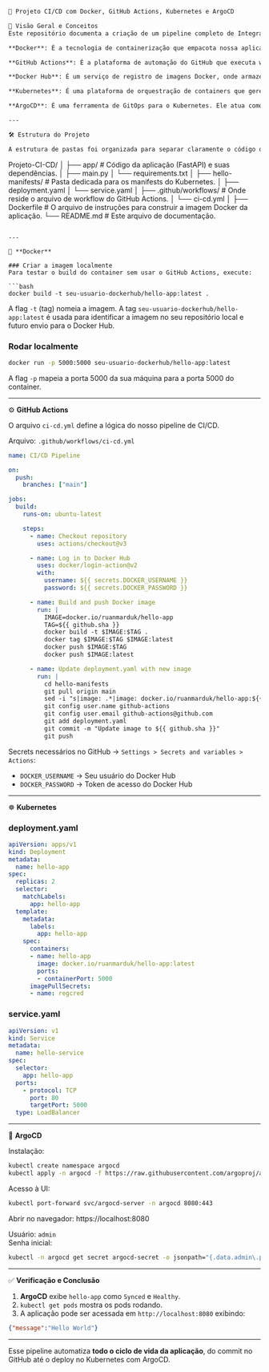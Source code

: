 ```markdown
🚀 Projeto CI/CD com Docker, GitHub Actions, Kubernetes e ArgoCD

📌 Visão Geral e Conceitos  
Este repositório documenta a criação de um pipeline completo de Integração Contínua (CI) e Entrega Contínua (CD), que são pilares fundamentais da metodologia DevOps. O objetivo é automatizar o ciclo de desenvolvimento de uma aplicação FastAPI desde o código até a produção.

**Docker**: É a tecnologia de containerização que empacota nossa aplicação e todas as suas dependências em um ambiente isolado e portátil, garantindo que ela rode de forma consistente em qualquer lugar.  

**GitHub Actions**: É a plataforma de automação do GitHub que executa workflows (sequências de tarefas) em resposta a eventos no repositório, como um git push. Ele será o nosso motor de CI.  

**Docker Hub**: É um serviço de registro de imagens Docker, onde armazenamos e gerenciamos as imagens prontas da nossa aplicação, prontas para serem baixadas e executadas.  

**Kubernetes**: É uma plataforma de orquestração de containers que gerencia o ciclo de vida das nossas aplicações em ambientes de cluster. Ele garante a alta disponibilidade e escalabilidade.  

**ArgoCD**: É uma ferramenta de GitOps para o Kubernetes. Ele atua como o nosso motor de CD, monitorando nosso repositório Git e aplicando automaticamente qualquer alteração nos manifestos de deploy ao cluster.  

---

🛠️ Estrutura do Projeto  

A estrutura de pastas foi organizada para separar claramente o código da aplicação dos arquivos de infraestrutura.

```
Projeto-CI-CD/
│
├── app/                  # Código da aplicação (FastAPI) e suas dependências.
│   ├── main.py
│   └── requirements.txt
│
├── hello-manifests/      # Pasta dedicada para os manifests do Kubernetes.
│   ├── deployment.yaml
│   └── service.yaml
│
├── .github/workflows/    # Onde reside o arquivo de workflow do GitHub Actions.
│   └── ci-cd.yml
│
├── Dockerfile            # O arquivo de instruções para construir a imagem Docker da aplicação.
└── README.md             # Este arquivo de documentação.
```

---

🐳 **Docker**

### Criar a imagem localmente
Para testar o build do container sem usar o GitHub Actions, execute:

```bash
docker build -t seu-usuario-dockerhub/hello-app:latest .
```

A flag `-t` (tag) nomeia a imagem. A tag `seu-usuario-dockerhub/hello-app:latest` é usada para identificar a imagem no seu repositório local e futuro envio para o Docker Hub.

### Rodar localmente
```bash
docker run -p 5000:5000 seu-usuario-dockerhub/hello-app:latest
```

A flag `-p` mapeia a porta 5000 da sua máquina para a porta 5000 do container.

---

⚙️ **GitHub Actions**

O arquivo `ci-cd.yml` define a lógica do nosso pipeline de CI/CD.

Arquivo: `.github/workflows/ci-cd.yml`

```yaml
name: CI/CD Pipeline

on:
  push:
    branches: ["main"]

jobs:
  build:
    runs-on: ubuntu-latest

    steps:
      - name: Checkout repository
        uses: actions/checkout@v3

      - name: Log in to Docker Hub
        uses: docker/login-action@v2
        with:
          username: ${{ secrets.DOCKER_USERNAME }}
          password: ${{ secrets.DOCKER_PASSWORD }}

      - name: Build and push Docker image
        run: |
          IMAGE=docker.io/ruanmarduk/hello-app
          TAG=${{ github.sha }}
          docker build -t $IMAGE:$TAG .
          docker tag $IMAGE:$TAG $IMAGE:latest
          docker push $IMAGE:$TAG
          docker push $IMAGE:latest

      - name: Update deployment.yaml with new image
        run: |
          cd hello-manifests
          git pull origin main
          sed -i "s|image: .*|image: docker.io/ruanmarduk/hello-app:${{ github.sha }}|" deployment.yaml
          git config user.name github-actions
          git config user.email github-actions@github.com
          git add deployment.yaml
          git commit -m "Update image to ${{ github.sha }}"
          git push
```

Secrets necessários no GitHub → `Settings > Secrets and variables > Actions`:

- `DOCKER_USERNAME` → Seu usuário do Docker Hub  
- `DOCKER_PASSWORD` → Token de acesso do Docker Hub  

---

☸️ **Kubernetes**

### deployment.yaml
```yaml
apiVersion: apps/v1
kind: Deployment
metadata:
  name: hello-app
spec:
  replicas: 2
  selector:
    matchLabels:
      app: hello-app
  template:
    metadata:
      labels:
        app: hello-app
    spec:
      containers:
      - name: hello-app
        image: docker.io/ruanmarduk/hello-app:latest
        ports:
        - containerPort: 5000
      imagePullSecrets:
      - name: regcred
```

### service.yaml
```yaml
apiVersion: v1
kind: Service
metadata:
  name: hello-service
spec:
  selector:
    app: hello-app
  ports:
    - protocol: TCP
      port: 80
      targetPort: 5000
  type: LoadBalancer
```

---

🎯 **ArgoCD**

Instalação:
```bash
kubectl create namespace argocd
kubectl apply -n argocd -f https://raw.githubusercontent.com/argoproj/argo-cd/stable/manifests/install.yaml
```

Acesso à UI:
```bash
kubectl port-forward svc/argocd-server -n argocd 8080:443
```
Abrir no navegador: https://localhost:8080  

Usuário: `admin`  
Senha inicial:
```bash
kubectl -n argocd get secret argocd-secret -o jsonpath="{.data.admin\.password}" | base64 -d
```

---

✅ **Verificação e Conclusão**

1. **ArgoCD** exibe `hello-app` como `Synced` e `Healthy`.  
2. `kubectl get pods` mostra os pods rodando.  
3. A aplicação pode ser acessada em `http://localhost:8080` exibindo:  

```json
{"message":"Hello World"}
```

---

Esse pipeline automatiza **todo o ciclo de vida da aplicação**, do commit no GitHub até o deploy no Kubernetes com ArgoCD.
```
